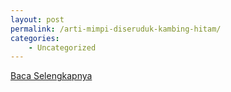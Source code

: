 ```yaml
---
layout: post
permalink: /arti-mimpi-diseruduk-kambing-hitam/
categories:
    - Uncategorized
---
```


[Baca Selengkapnya](/10)